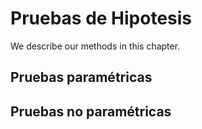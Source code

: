 # Pruebas de Hipotesis

We describe our methods in this chapter.

## Pruebas paramétricas

## Pruebas no paramétricas
